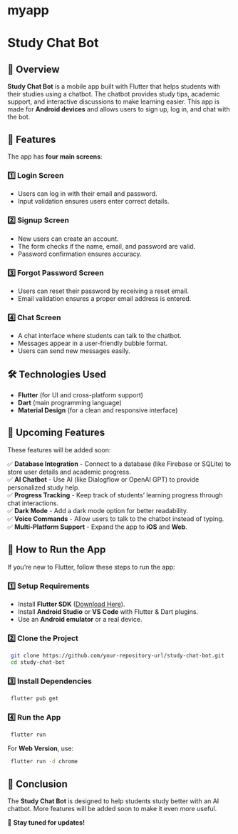 # myapp


# Study Chat Bot


## 📌 Overview
**Study Chat Bot** is a mobile app built with Flutter that helps students with their studies using a chatbot. The chatbot provides study tips, academic support, and interactive discussions to make learning easier. This app is made for **Android devices** and allows users to sign up, log in, and chat with the bot.


## 🎯 Features
The app has **four main screens**:


### 1️⃣ Login Screen
- Users can log in with their email and password.
- Input validation ensures users enter correct details.


### 2️⃣ Signup Screen
- New users can create an account.
- The form checks if the name, email, and password are valid.
- Password confirmation ensures accuracy.


### 3️⃣ Forgot Password Screen
- Users can reset their password by receiving a reset email.
- Email validation ensures a proper email address is entered.


### 4️⃣ Chat Screen
- A chat interface where students can talk to the chatbot.
- Messages appear in a user-friendly bubble format.
- Users can send new messages easily.


## 🛠️ Technologies Used
- **Flutter** (for UI and cross-platform support)
- **Dart** (main programming language)
- **Material Design** (for a clean and responsive interface)


## 🔮 Upcoming Features
These features will be added soon:


✅ **Database Integration** - Connect to a database (like Firebase or SQLite) to store user details and academic progress.  
✅ **AI Chatbot** - Use AI (like Dialogflow or OpenAI GPT) to provide personalized study help.  
✅ **Progress Tracking** - Keep track of students’ learning progress through chat interactions.  
✅ **Dark Mode** - Add a dark mode option for better readability.  
✅ **Voice Commands** - Allow users to talk to the chatbot instead of typing.  
✅ **Multi-Platform Support** - Expand the app to **iOS** and **Web**.  


## 📱 How to Run the App
If you’re new to Flutter, follow these steps to run the app:


### 1️⃣ **Setup Requirements**
- Install **Flutter SDK** ([Download Here](https://flutter.dev/docs/get-started/install)).
- Install **Android Studio** or **VS Code** with Flutter & Dart plugins.
- Use an **Android emulator** or a real device.


### 2️⃣ **Clone the Project**
```sh
 git clone https://github.com/your-repository-url/study-chat-bot.git
 cd study-chat-bot
```


### 3️⃣ **Install Dependencies**
```sh
 flutter pub get
```


### 4️⃣ **Run the App**
```sh
 flutter run
```


For **Web Version**, use:
```sh
 flutter run -d chrome
```


## 📌 Conclusion
The **Study Chat Bot** is designed to help students study better with an AI chatbot. More features will be added soon to make it even more useful.


🚀 **Stay tuned for updates!**
